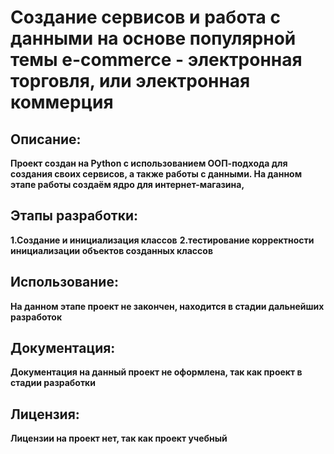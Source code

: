 # **Создание сервисов и работа с данными на основе популярной темы e-commerce - электронная торговля, или электронная коммерция**

## **Описание:**

**Проект создан на Python с использованием ООП-подхода для создания своих сервисов, а также работы с данными.
На данном этапе работы создаём ядро для интернет-магазина,**

## **Этапы разработки:**

**1.Создание и инициализация классов**
**2.тестирование корректности инициализации объектов созданных классов**
## **Использование:**

**На данном этапе проект не закончен, находится в стадии 
дальнейших разработок**

## **Документация:** 

**Документация на данный проект не оформлена, так как проект в стадии разработки**

## **Лицензия:**

**Лицензии на проект нет, так как проект учебный**